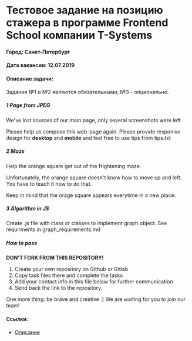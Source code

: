 # Тестовое задание на позицию стажера в программе Frontend School компании T-Systems
#### Город: Санкт-Петербург
#### Дата вакансии: 12.07.2019

#### Описание задачи:
Задания №1 и №2 являются обязательными, №3 - опционально.

##### 1 Page from JPEG
We've lost sources of our main page, only several screenshots were left.

Please help us compose this web-page again.
Please provide responive design for **desktop** and **mobile** and feel free to use tips from tips.txt

##### 2 Maze
Help the orange square get out of the frightening maze.

Unfortunately, the orange square doesn't know how to move up and left.
You have to teach it how to do that.

Keep in mind that the orage square appears everytime in a new place.

##### 3 Algorithm in JS
Create .js file with class or classes to implement graph object. See requirments in graph_requirements.md


##### How to pass
**DON'T FORK FROM THIS REPOSITORY!**

1. Create your own repository on Github or Gitlab
2. Copy task files there and complete the tasks
3. Add your contact info in this file below for further communication
4. Send back the link to the repository.

One more thing: be brave and creative :)
We are waiting for you to join our team!

#### Ссылки:
- <a target="_blank" href="https://gitlab.com/index241195/fe-school-testing">Описание
</a> 


